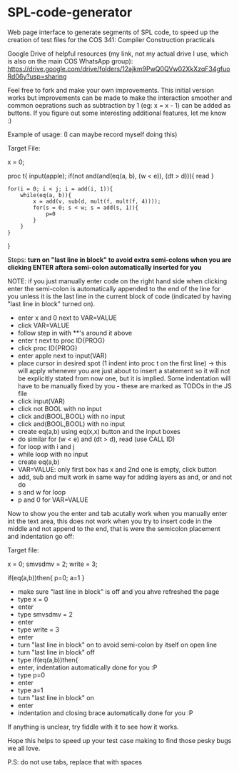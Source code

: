 # SPL-code-generator
Web page interface to generate segments of SPL code, to speed up the creation of test files for the COS 341: Compiler Construction practicals

Google Drive of helpful resources (my link, not my actual drive I use, which is also on the main COS WhatsApp group): https://drive.google.com/drive/folders/12ajkm9PwQ0QVw02XkXzqF34gfuoRd06y?usp=sharing

Feel free to fork and make your own improvements. This initial version works but improvements can be made to make the interaction smoother and common oeprations such as subtraction by 1 (eg: x = x - 1) can be added as buttons. If you figure out some interesting additional features, let me know :)

Example of usage: (I can maybe record myself doing this)

Target File:

x = 0;

proc t{
	input(apple);
	if(not and(and(eq(a, b), (w < e)), (dt > d))){
		read
	}
	
	for(i = 0; i < j; i = add(i, 1)){
		while(eq(a, b)){
			x = add(v, sub(d, mult(f, mult(f, 4))));
			for(s = 0; s < w; s = add(s, 1)){
				p=0
			}
		}
	}
}

Steps: **turn on "last line in block" to avoid extra semi-colons when you are clicking ENTER aftera semi-colon automatically inserted for you**

NOTE: if you just manually enter code on the right hand side when clicking enter the semi-colon is automatically appended to the end of the line for you unless it is the last line in the current block of code (indicated by having "last line in block" turned on).

- enter x and 0 next to VAR=VALUE
- click VAR=VALUE
- follow step in with **'s around it above
- enter t next to proc ID{PROG}
- click proc ID{PROG}
- enter apple next to input(VAR)
- place cursor in desired spot (1 indent into proc t on the first line) -> this will apply whenever you are just about to insert a statement so it will not be explicitly stated from now one, but it is implied. Some indentation will have to be manually fixed by you - these are marked as TODOs in the JS file
- click input(VAR)
- click not BOOL with no input
- click and(BOOL,BOOL) with no input
- click and(BOOL,BOOL) with no input
- create eq(a,b) using eq(x,x) button and the input boxes
- do similar for (w < e) and (dt > d), read (use CALL ID)
- for loop with i and j
- while loop with no input
- create eq(a,b)
- VAR=VALUE: only first box has x and 2nd one is empty, click button
- add, sub and mult work in same way for adding layers as and, or and not do
- s and w for loop
- p and 0 for VAR=VALUE

Now to show you the enter and tab acutally work when you manually enter int the text area, this does not work when you try to insert code in the middle and not append to the end, that is were the semicolon placement and indentation go off:

Target file:

x = 0;
smvsdmv = 2;
write = 3;

if(eq(a,b))then{
	p=0;
	a=1
}

- make sure "last line in block" is off and you ahve refreshed the page
- type x = 0
- enter
- type smvsdmv = 2
- enter
- type write = 3
- enter
- turn "last line in block" on to avoid semi-colon by itself on open line
- turn "last line in block" off
- type if(eq(a,b))then{
- enter, indentation automatically done for you :P
- type p=0
- enter
- type a=1
- turn "last line in block" on
- enter
- indentation and closing brace automatically done for you :P

If anything is unclear, try fiddle with it to see how it works.

Hope this helps to speed up your test case making to find those pesky bugs we all love.

P.S: do not use tabs, replace that with spaces
